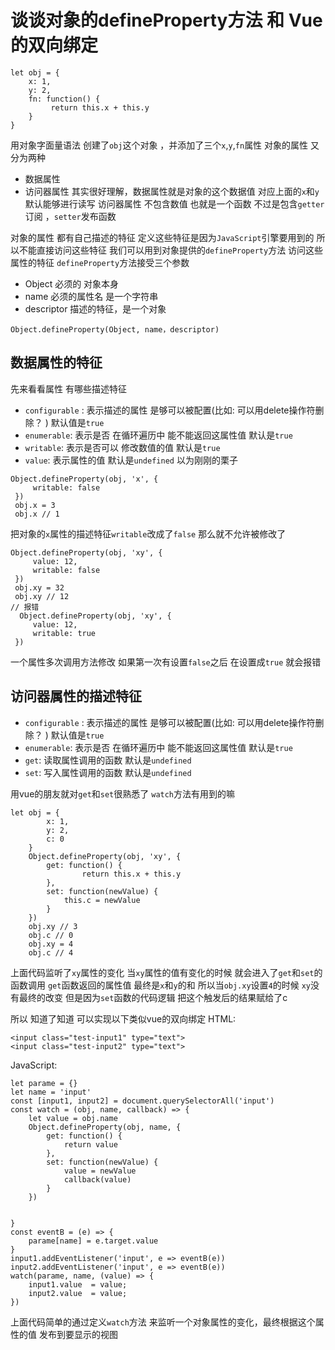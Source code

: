 # 谈谈对象的defineProperty方法 和 Vue的双向绑定


```
let obj = {
    x: 1,
    y: 2,
    fn: function() {
         return this.x + this.y        
    }
}
```
用对象字面量语法 创建了`obj`这个对象 ，并添加了三个`x`,`y`,`fn`属性
对象的属性 又分为两种
* 数据属性
* 访问器属性
其实很好理解，数据属性就是对象的这个数据值 对应上面的`x`和`y` 默认能够进行读写 
访问器属性 不包含数值 也就是一个函数 不过是包含`getter`订阅 ，`setter`发布函数

对象的属性 都有自己描述的特征 定义这些特征是因为`JavaScript`引擎要用到的 所以不能直接访问这些特征
我们可以用到对象提供的`defineProperty`方法 访问这些属性的特征
`defineProperty`方法接受三个参数
* Object 必须的 对象本身
* name 必须的属性名 是一个字符串
* descriptor 描述的特征，是一个对象

```
Object.defineProperty(Object, name，descriptor)
```
## 数据属性的特征
先来看看属性 有哪些描述特征
* `configurable` : 表示描述的属性 是够可以被配置(比如: 可以用delete操作符删除？ ) 默认值是`true`
* `enumerable`: 表示是否 在循环遍历中 能不能返回这属性值 默认是`true`
* `writable`: 表示是否可以 修改数值的值 默认是`true`
* `value`: 表示属性的值 默认是`undefined`
以为刚刚的栗子
```
Object.defineProperty(obj, 'x', {
     writable: false
 })
 obj.x = 3
 obj.x // 1 
```
把对象的`x`属性的描述特征`writable`改成了`false` 那么就不允许被修改了

```
Object.defineProperty(obj, 'xy', {
     value: 12,
     writable: false
 })
 obj.xy = 32
 obj.xy // 12
// 报错
  Object.defineProperty(obj, 'xy', {
     value: 12,
     writable: true
 })
```
一个属性多次调用方法修改 如果第一次有设置`false`之后 在设置成`true` 就会报错

## 访问器属性的描述特征
* `configurable` : 表示描述的属性 是够可以被配置(比如: 可以用delete操作符删除？ ) 默认值是`true`
* `enumerable`: 表示是否 在循环遍历中 能不能返回这属性值 默认是`true`
* `get`: 读取属性调用的函数 默认是`undefined`
* `set`: 写入属性调用的函数 默认是`undefined`

用vue的朋友就对`get`和`set`很熟悉了   `watch`方法有用到的嘛
```
let obj = {
        x: 1,
        y: 2,
        c: 0
    }
    Object.defineProperty(obj, 'xy', {
        get: function() {
                return this.x + this.y
        },
        set: function(newValue) {
            this.c = newValue
        }
    })
    obj.xy // 3
    obj.c // 0
    obj.xy = 4
    obj.c // 4
```
上面代码监听了`xy`属性的变化  当`xy`属性的值有变化的时候 就会进入了`get`和`set`的函数调用
`get`函数返回的属性值 最终是`x`和`y`的和
所以当`obj.xy`设置`4`的时候 `xy`没有最终的改变
但是因为`set`函数的代码逻辑 把这个触发后的结果赋给了c 

所以 知道了知道 可以实现以下类似vue的双向绑定
HTML:
```
<input class="test-input1" type="text">
<input class="test-input2" type="text">
```
JavaScript:
```
let parame = {}
let name = 'input'
const [input1, input2] = document.querySelectorAll('input')
const watch = (obj, name, callback) => {
    let value = obj.name
    Object.defineProperty(obj, name, {
        get: function() {
            return value
        },
        set: function(newValue) {
            value = newValue
            callback(value)
        }
    }) 
    

}     
const eventB = (e) => {
    parame[name] = e.target.value
}
input1.addEventListener('input', e => eventB(e))
input2.addEventListener('input', e => eventB(e))
watch(parame, name, (value) => {
    input1.value  = value;
    input2.value  = value;
})

```
上面代码简单的通过定义`watch`方法 来监听一个对象属性的变化，最终根据这个属性的值 发布到要显示的视图
